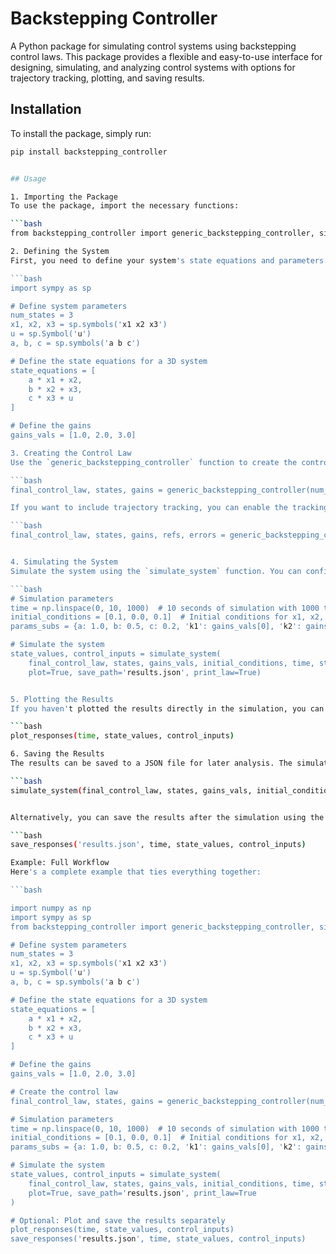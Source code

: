 # Backstepping Controller

A Python package for simulating control systems using backstepping control laws. This package provides a flexible and easy-to-use interface for designing, simulating, and analyzing control systems with options for trajectory tracking, plotting, and saving results.

## Installation

To install the package, simply run:

```bash
pip install backstepping_controller


## Usage

1. Importing the Package
To use the package, import the necessary functions:

```bash
from backstepping_controller import generic_backstepping_controller, simulate_system, plot_responses, save_responses

2. Defining the System
First, you need to define your system's state equations and parameters. For example, if you have a 3D system:

```bash
import sympy as sp

# Define system parameters
num_states = 3
x1, x2, x3 = sp.symbols('x1 x2 x3')
u = sp.Symbol('u')
a, b, c = sp.symbols('a b c')

# Define the state equations for a 3D system
state_equations = [
    a * x1 + x2,
    b * x2 + x3,
    c * x3 + u
]

# Define the gains
gains_vals = [1.0, 2.0, 3.0]

3. Creating the Control Law
Use the `generic_backstepping_controller` function to create the control law for your system:

```bash 
final_control_law, states, gains = generic_backstepping_controller(num_states, state_equations, 'u', gains_vals, tracking=False)

If you want to include trajectory tracking, you can enable the tracking parameter:

```bash 
final_control_law, states, gains, refs, errors = generic_backstepping_controller(num_states, state_equations, 'u', gains_vals, tracking=True)


4. Simulating the System
Simulate the system using the `simulate_system` function. You can configure it to print the control law, plot the results, and save the responses:

```bash 
# Simulation parameters
time = np.linspace(0, 10, 1000)  # 10 seconds of simulation with 1000 time steps
initial_conditions = [0.1, 0.0, 0.1]  # Initial conditions for x1, x2, x3
params_subs = {a: 1.0, b: 0.5, c: 0.2, 'k1': gains_vals[0], 'k2': gains_vals[1], 'k3': gains_vals[2]}

# Simulate the system
state_values, control_inputs = simulate_system(
    final_control_law, states, gains_vals, initial_conditions, time, state_equations, params_subs, 
    plot=True, save_path='results.json', print_law=True)


5. Plotting the Results
If you haven't plotted the results directly in the simulation, you can use the `plot_responses` function to plot the states and control inputs on separate plots:

```bash 
plot_responses(time, state_values, control_inputs)

6. Saving the Results
The results can be saved to a JSON file for later analysis. The simulate_system function allows you to save the results directly during the simulation by specifying the save_path:

```bash
simulate_system(final_control_law, states, gains_vals, initial_conditions, time, state_equations, params_subs, save_path='results.json')


Alternatively, you can save the results after the simulation using the `save_responses` function:

```bash
save_responses('results.json', time, state_values, control_inputs)

Example: Full Workflow
Here's a complete example that ties everything together:

```bash

import numpy as np
import sympy as sp
from backstepping_controller import generic_backstepping_controller, simulate_system, plot_responses, save_responses

# Define system parameters
num_states = 3
x1, x2, x3 = sp.symbols('x1 x2 x3')
u = sp.Symbol('u')
a, b, c = sp.symbols('a b c')

# Define the state equations for a 3D system
state_equations = [
    a * x1 + x2,
    b * x2 + x3,
    c * x3 + u
]

# Define the gains
gains_vals = [1.0, 2.0, 3.0]

# Create the control law
final_control_law, states, gains = generic_backstepping_controller(num_states, state_equations, 'u', gains_vals, tracking=False)

# Simulation parameters
time = np.linspace(0, 10, 1000)  # 10 seconds of simulation with 1000 time steps
initial_conditions = [0.1, 0.0, 0.1]  # Initial conditions for x1, x2, x3
params_subs = {a: 1.0, b: 0.5, c: 0.2, 'k1': gains_vals[0], 'k2': gains_vals[1], 'k3': gains_vals[2]}

# Simulate the system
state_values, control_inputs = simulate_system(
    final_control_law, states, gains_vals, initial_conditions, time, state_equations, params_subs, 
    plot=True, save_path='results.json', print_law=True
)

# Optional: Plot and save the results separately
plot_responses(time, state_values, control_inputs)
save_responses('results.json', time, state_values, control_inputs)



